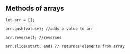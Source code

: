 ## Methods of arrays

~~~
let arr = [];

arr.push(valuse); //adds a value to arr

arr.reverse(); //reverses 

arr.slice(start, end) // returnes elements from array 
~~~